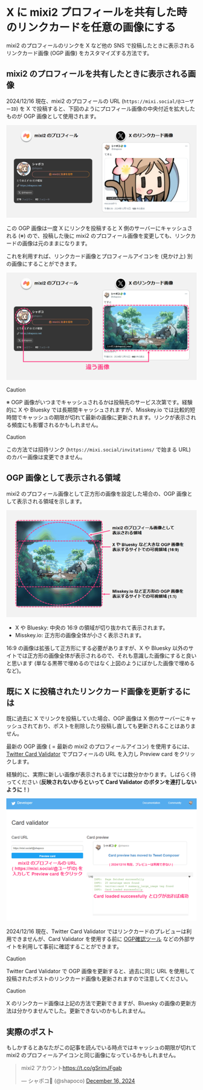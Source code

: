 # X に mixi2 プロフィールを共有した時のリンクカードを任意の画像にする

mixi2 のプロフィールのリンクを X など他の SNS で投稿したときに表示されるリンクカード画像 (OGP 画像) をカスタマイズする方法です。

## mixi2 のプロフィールを共有したときに表示される画像

2024/12/16 現在、mixi2 のプロフィールの URL (`https://mixi.social/@ユーザーID`) を X で投稿すると、下図のようにプロフィール画像の中央付近を拡大したものが OGP 画像として使用されます。

![](./ss_profile_link_share.png)

この OGP 画像は一度 X にリンクを投稿すると X 側のサーバーにキャッシュされる (※) ので、投稿した後に mixi2 のプロフィール画像を変更しても、リンクカードの画像は元のままになります。

これを利用すれば、リンクカード画像とプロフィールアイコンを (見かけ上) 別の画像にすることができます。

![](./cover.png)

> [!CAUTION]
> ※ OGP 画像がいつまでキャッシュされるかは投稿先のサービス次第です。経験的に X や Bluesky では長期間キャッシュされますが、Misskey.io では比較的短時間でキャッシュの期限が切れて最新の画像に更新されます。リンクが表示される頻度にも影響されるかもしれません。

> [!CAUTION]
> この方法では招待リンク (`https://mixi.social/invitations/` で始まる URL) のカバー画像は変更できません。

## OGP 画像として表示される領域

mixi2 のプロフィール画像として正方形の画像を設定した場合の、OGP 画像として表示される領域を示します。

![](./ogp_visible_area.png)

- X や Bluesky: 中央の 16:9 の領域が切り抜かれて表示されます。
- Misskey.io: 正方形の画像全体が小さく表示されます。

16:9 の画像は拡張して正方形にする必要がありますが、X や Bluesky 以外のサイトでは正方形の画像全体が表示されるので、それも意識した画像にすると良いと思います (単なる黒帯で埋めるのではなく上図のようにぼかした画像で埋めるなど)。

## 既に X に投稿されたリンクカード画像を更新するには

既に過去に X でリンクを投稿していた場合、OGP 画像は X 側のサーバーにキャッシュされており、ポストを削除したり投稿し直しても更新されることはありません。

最新の OGP 画像 ( = 最新の mixi2 のプロフィールアイコン) を使用するには、[Twitter Card Validator](https://cards-dev.x.com/validator) でプロフィールの URL を入力し Preview card をクリックします。

経験的に、実際に新しい画像が表示されるまでには数分かかります。しばらく待ってください (**反映されないからといって Card Validator のボタンを連打しないように！**)

![](./ss_card_validator.png)

2024/12/16 現在、Twitter Card Validator ではリンクカードのプレビューは利用できませんが、Card Validator を使用する前に [OGP確認ツール](https://ogp.buta3.net/) などの外部サイトを利用して事前に確認することができます。

> [!CAUTION]
> Twitter Card Validator で OGP 画像を更新すると、過去に同じ URL を使用して投稿されたポストのリンクカード画像も更新されますので注意してください。

> [!CAUTION]
> X のリンクカード画像は上記の方法で更新できますが、Bluesky の画像の更新方法は分かりませんでした。更新できないのかもしれません。

## 実際のポスト

もしかするとあなたがこの記事を読んでいる時点ではキャッシュの期限が切れて mixi2 のプロフィールアイコンと同じ画像になっているかもしれません。

<blockquote class="twitter-tweet" data-media-max-width="560"><p lang="ja" dir="ltr">mixi2 アカウント<a href="https://t.co/gSrimJFgab">https://t.co/gSrimJFgab</a></p>&mdash; シャポコ🌵 (@shapoco) <a href="https://twitter.com/shapoco/status/1868654948403327275?ref_src=twsrc%5Etfw">December 16, 2024</a></blockquote> <script async src="https://platform.twitter.com/widgets.js" charset="utf-8"></script>
